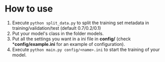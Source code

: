 # How to use

1. Execute `python split_data.py` to split the training set metadata in 
   training/validation/test (default 0.7/0.2/0.1)
1. Put your model's class in the folder models.
1. Put all the settings you want in a ini file in **config/**
   (check ***config/example.ini** for an example of configuration).
1. Execute `python main.py config/<name>.ini` to start the training of your model.